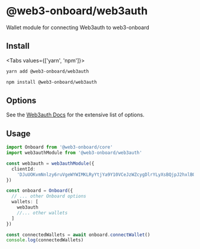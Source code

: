 # @web3-onboard/web3auth

Wallet module for connecting Web3auth to web3-onboard

## Install


<Tabs values={['yarn', 'npm']}>
  <TabPanel value="yarn">

  ```sh copy
  yarn add @web3-onboard/web3auth
  ```

  </TabPanel>
  <TabPanel value="npm">

  ```sh copy
  npm install @web3-onboard/web3auth
  ```

  </TabPanel>
</Tabs>


## Options

See the [Web3auth Docs](https://docs.web3auth.io/api-reference/web/plugnplay) for the extensive list of options.

## Usage

```typescript
import Onboard from '@web3-onboard/core'
import web3authModule from '@web3-onboard/web3auth'

const web3auth = web3authModule({
  clientId:
    'DJuUOKvmNnlzy6ruVgeWYWIMKLRyYtjYa9Y10VCeJzWZcygDlrYLyXsBQjpJ2hxlBO9dnl8t9GmAC2qOP5vnIGo'
})

const onboard = Onboard({
  // ... other Onboard options
  wallets: [
    web3auth
    //... other wallets
  ]
})

const connectedWallets = await onboard.connectWallet()
console.log(connectedWallets)
```
